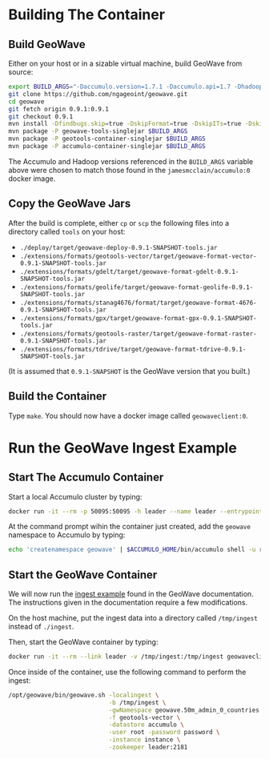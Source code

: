 # Building The Container #

## Build GeoWave ##

Either on your host or in a sizable virtual machine, build GeoWave from source:

```bash
export BUILD_ARGS="-Daccumulo.version=1.7.1 -Daccumulo.api=1.7 -Dhadoop.version=2.7.2 -Dgeotools.version=14.2 -Dgeoserver.version=2.8.2"
git clone https://github.com/ngageoint/geowave.git
cd geowave
git fetch origin 0.9.1:0.9.1
git checkout 0.9.1
mvn install -Dfindbugs.skip=true -DskipFormat=true -DskipITs=true -DskipTests=true $BUILD_ARGS
mvn package -P geowave-tools-singlejar $BUILD_ARGS
mvn package -P geotools-container-singlejar $BUILD_ARGS
mvn package -P accumulo-container-singlejar $BUILD_ARGS
```

The Accumulo and Hadoop versions referenced in the `BUILD_ARGS` variable above were chosen to match those found in the `jamesmcclain/accumulo:0` docker image.

## Copy the GeoWave Jars ##

After the build is complete, either `cp` or `scp` the following files into a directory called `tools` on your host:
   * `./deploy/target/geowave-deploy-0.9.1-SNAPSHOT-tools.jar`
   * `./extensions/formats/geotools-vector/target/geowave-format-vector-0.9.1-SNAPSHOT-tools.jar`
   * `./extensions/formats/gdelt/target/geowave-format-gdelt-0.9.1-SNAPSHOT-tools.jar`
   * `./extensions/formats/geolife/target/geowave-format-geolife-0.9.1-SNAPSHOT-tools.jar`
   * `./extensions/formats/stanag4676/format/target/geowave-format-4676-0.9.1-SNAPSHOT-tools.jar`
   * `./extensions/formats/gpx/target/geowave-format-gpx-0.9.1-SNAPSHOT-tools.jar`
   * `./extensions/formats/geotools-raster/target/geowave-format-raster-0.9.1-SNAPSHOT-tools.jar`
   * `./extensions/formats/tdrive/target/geowave-format-tdrive-0.9.1-SNAPSHOT-tools.jar`

(It is assumed that `0.9.1-SNAPSHOT` is the GeoWave version that you built.)

## Build the Container

Type `make`.  You should now have a docker image called `geowaveclient:0`.

# Run the GeoWave Ingest Example #

## Start The Accumulo Container ##

Start a local Accumulo cluster by typing:
```bash
docker run -it --rm -p 50095:50095 -h leader --name leader --entrypoint /scripts/leader.sh jamesmcclain/accumulo:0
```

At the command prompt wihin the container just created, add the `geowave` namespace to Accumulo by typing:
```bash
echo 'createnamespace geowave' | $ACCUMULO_HOME/bin/accumulo shell -u root -p password
```

## Start the GeoWave Container ##

We will now run the [ingest example](https://ngageoint.github.io/geowave/documentation.html#ingest-example) found in the GeoWave documentation.
The instructions given in the documentation require a few modifications.

On the host machine, put the ingest data into a directory called `/tmp/ingest` instead of `./ingest`.

Then, start the GeoWave container by typing:
```bash
docker run -it --rm --link leader -v /tmp/ingest:/tmp/ingest geowaveclient:0
```

Once inside of the container, use the following command to perform the ingest:
```bash
/opt/geowave/bin/geowave.sh -localingest \
                            -b /tmp/ingest \
                            -gwNamespace geowave.50m_admin_0_countries \
                            -f geotools-vector \
                            -datastore accumulo \
                            -user root -password password \
                            -instance instance \
                            -zookeeper leader:2181
```
